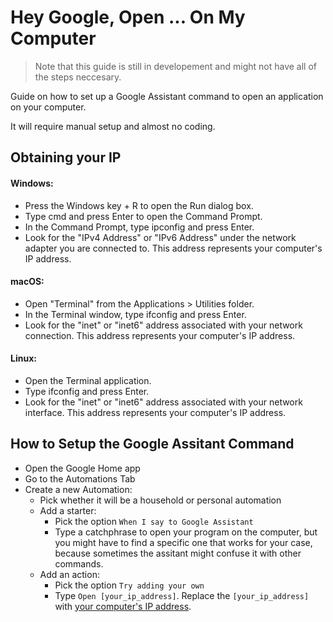 # Hey Google, Open ... On My Computer
<blockquote>Note that this guide is still in developement and might not have all of the steps neccesary.</blockquote>

Guide on how to set up a Google Assistant command to open an application on your computer.

It will require manual setup and almost no coding.

## Obtaining your IP
#### Windows:
- Press the Windows key + R to open the Run dialog box.
- Type cmd and press Enter to open the Command Prompt.
- In the Command Prompt, type ipconfig and press Enter.
- Look for the "IPv4 Address" or "IPv6 Address" under the network adapter you are connected to. This address represents your computer's IP address.

#### macOS:
- Open "Terminal" from the Applications > Utilities folder.
- In the Terminal window, type ifconfig and press Enter.
- Look for the "inet" or "inet6" address associated with your network connection. This address represents your computer's IP address.

#### Linux:
- Open the Terminal application.
- Type ifconfig and press Enter.
- Look for the "inet" or "inet6" address associated with your network interface. This address represents your computer's IP address.

## How to Setup the Google Assitant Command
- Open the Google Home app
- Go to the Automations Tab
- Create a new Automation:
  - Pick whether it will be a household or personal automation
  - Add a starter:
    - Pick the option `When I say to Google Assistant`
    - Type a catchphrase to open your program on the computer, but you might have to find a specific one that works for your case, because sometimes the assitant might confuse it with other commands.
  - Add an action:
    - Pick the option `Try adding your own`
    - Type `Open [your_ip_address]`. Replace the `[your_ip_address]` with [your computer's IP address](#obtaining-your-ip).
